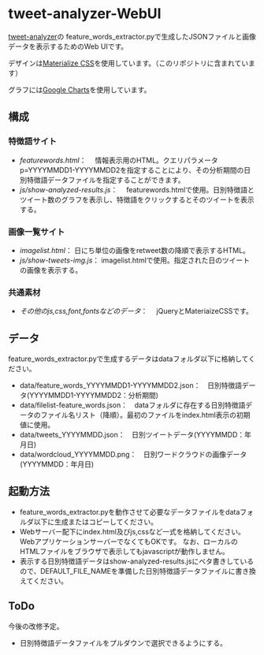 # tweet-analyzer-WebUI

[tweet-analyzer](https://github.com/t-analyzers/tweet-analyzer "tweet-analyzer")の
feature_words_extractor.pyで生成したJSONファイルと画像データを表示するためのWeb UIです。

デザインは[Materialize CSS](http://materializecss.com/ "Materialize CSS")を使用しています。（このリポジトリに含まれています）

グラフには[Google Charts](https://developers.google.com/chart/ "Google Charts")を使用しています。

## 構成
### 特徴語サイト
* *featurewords.html*：　
	情報表示用のHTML。クエリパラメータp=YYYYMMDD1-YYYYMMDD2を指定することにより、その分析期間の日別特徴語データファイルを指定することができます。
* *js/show-analyzed-results.js*：　
	featurewords.htmlで使用。日別特徴語とツイート数のグラフを表示し、特徴語をクリックするとそのツイートを表示する。

### 画像一覧サイト
* *imagelist.html*：
	日にち単位の画像をretweet数の降順で表示するHTML。
* *js/show-tweets-img.js*：
	imagelist.htmlで使用。指定された日のツイートの画像を表示する。

### 共通素材
* *その他のjs,css,font,fontsなどのデータ*：　
	jQueryとMateriaizeCSSです。

## データ
feature_words_extractor.pyで生成するデータはdataフォルダ以下に格納してください。
* data/feature_words_YYYYMMDD1-YYYYMMDD2.json：　日別特徴語データ(YYYYMMDD1-YYYYMMDD2：分析期間)
* data/filelist-feature_words.json：　dataフォルダに存在する日別特徴語データのファイル名リスト（降順）。最初のファイルをindex.html表示の初期値に使用。
* data/tweets_YYYYMMDD.json：　日別ツイートデータ(YYYYMMDD：年月日)
* data/wordcloud_YYYYMMDD.png：　日別ワードクラウドの画像データ(YYYYMMDD：年月日)

## 起動方法
* feature_words_extractor.pyを動作させて必要なデータファイルをdataフォルダ以下に生成またはコピーしてください。
* Webサーバー配下にindex.html及びjs,cssなど一式を格納してください。WebアプリケーションサーバーでなくてもOKです。
なお、ローカルのHTMLファイルをブラウザで表示してもjavascriptが動作しません。
* 表示する日別特徴語データはshow-analyzed-results.jsにベタ書きしているので、DEFAULT_FILE_NAMEを準備した日別特徴語データファイルに書き換えてください。

## ToDo
今後の改修予定。
* 日別特徴語データファイルをプルダウンで選択できるようにする。
